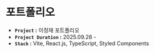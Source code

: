 # 포트폴리오

- **`Project` :** 이정재 포트폴리오
- **`Project Duration` :** 2025.09.28 -  
- **`Stack` :** Vite, React.js, TypeScript, Styled Components